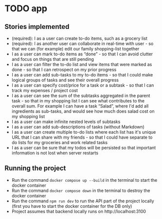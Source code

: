 # TODO app

## Stories implemented

- (required): I as a user can create to-do items, such as a grocery list
- (required): I as another user can collaborate in real-time with user - so that we can (for example) edit our family shopping-list together
- I as a user can mark to-do items as “done” - so that I can avoid clutter and focus on things that are still pending
- I as a user can filter the to-do list and view items that were marked as done - so that I can retrospect on my prior progress
- I as a user can add sub-tasks to my to-do items - so that I could make logical groups of tasks and see their overall progress
- I as a user can specify cost/price for a task or a subtask - so that I can track my expenses / project cost
- I as a user can see the sum of the subtasks aggregated in the parent task - so that in my shopping list I can see what contributes to the overall sum. For example I can have a task “Salad”, where I'd add all ingredients as sub-tasks, and would see how much does salad cost on my shopping list
- I as a user can make infinite nested levels of subtasks
- I as a user can add sub-descriptions of tasks (without Markdown)
- I as a user can create multiple to-do lists where each list has it's unique URL that I can share with my friends - so that I could have separate to do lists for my groceries and work related tasks
- I as a user can be sure that my todos will be persisted so that important information is not lost when server restarts

## Running the project

- Run the command `docker compose up --build` in the terminal to start the docker container
- Run the command `docker compose down` in the terminal to destroy the docker container
- Run the command `npm run dev` to run the API part of the project locally (first you have to start the docker container for the DB only)
- Project assumes that backend locally runs on http://localhost:3100
